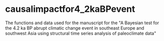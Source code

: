 # causalimpactfor4_2kaBPevent
The functions and data used for the manuscript for the "A Bayesian test for the 4.2 ka BP abrupt climatic change event in southeast Europe and southwest Asia using structural time series analysis of paleoclimate data"

